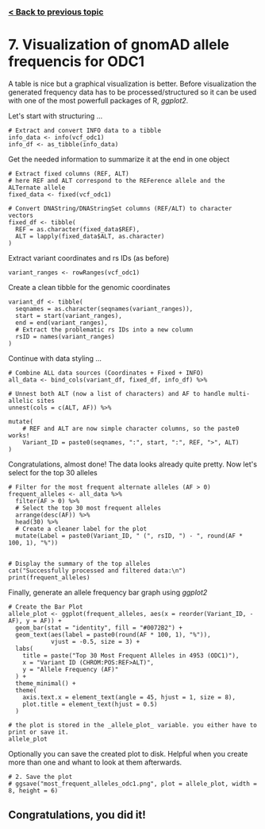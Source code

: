 
### [< Back to previous topic](/example/PROCESSVCF.md)

# 7. Visualization of gnomAD allele frequencis for ODC1

A table is nice but a graphical visualization is better. Before visualization the generated frequency data has to be processed/structured so it can be used with one of the most powerfull packages of R, _ggplot2_. 

Let's start with structuring ...
```
# Extract and convert INFO data to a tibble
info_data <- info(vcf_odc1)
info_df <- as_tibble(info_data)
```
Get the needed information to summarize it at the end in one object

```
# Extract fixed columns (REF, ALT) 
# here REF and ALT correspond to the REFerence allele and the ALTernate allele
fixed_data <- fixed(vcf_odc1)

# Convert DNAString/DNAStringSet columns (REF/ALT) to character vectors
fixed_df <- tibble(
  REF = as.character(fixed_data$REF),
  ALT = lapply(fixed_data$ALT, as.character) 
)
```

Extract variant coordinates and rs IDs (as before)
```
variant_ranges <- rowRanges(vcf_odc1)
```

Create a clean tibble for the genomic coordinates 
```
variant_df <- tibble(
  seqnames = as.character(seqnames(variant_ranges)),
  start = start(variant_ranges),
  end = end(variant_ranges),
  # Extract the problematic rs IDs into a new column
  rsID = names(variant_ranges) 
)
```
Continue with data styling ...

```
# Combine ALL data sources (Coordinates + Fixed + INFO)
all_data <- bind_cols(variant_df, fixed_df, info_df) %>%
  
# Unnest both ALT (now a list of characters) and AF to handle multi-allelic sites
unnest(cols = c(ALT, AF)) %>% 
  
mutate(
    # REF and ALT are now simple character columns, so the paste0 works!
    Variant_ID = paste0(seqnames, ":", start, ":", REF, ">", ALT)
)
``` 

Congratulations, almost done! The data looks already quite pretty. Now let's select for the top 30 alleles

```
# Filter for the most frequent alternate alleles (AF > 0)
frequent_alleles <- all_data %>%
  filter(AF > 0) %>%
  # Select the top 30 most frequent alleles
  arrange(desc(AF)) %>%
  head(30) %>%
  # Create a cleaner label for the plot
  mutate(Label = paste0(Variant_ID, " (", rsID, ") - ", round(AF * 100, 1), "%"))


# Display the summary of the top alleles
cat("Successfully processed and filtered data:\n")
print(frequent_alleles)
```
Finally, generate an allele frequency bar graph using _ggplot2_

```
# Create the Bar Plot
allele_plot <- ggplot(frequent_alleles, aes(x = reorder(Variant_ID, -AF), y = AF)) +
  geom_bar(stat = "identity", fill = "#0072B2") +
  geom_text(aes(label = paste0(round(AF * 100, 1), "%")), 
            vjust = -0.5, size = 3) +
  labs(
    title = paste("Top 30 Most Frequent Alleles in 4953 (ODC1)"),
    x = "Variant ID (CHROM:POS:REF>ALT)",
    y = "Allele Frequency (AF)"
  ) +
  theme_minimal() +
  theme(
    axis.text.x = element_text(angle = 45, hjust = 1, size = 8),
    plot.title = element_text(hjust = 0.5)
  )

# the plot is stored in the _allele_plot_ variable. you either have to print or save it.
allele_plot
````

Optionally you can save the created plot to disk. Helpful when you create more than one and whant to look at them afterwards.

```
# 2. Save the plot
# ggsave("most_frequent_alleles_odc1.png", plot = allele_plot, width = 8, height = 6)
```

## Congratulations, you did it!

